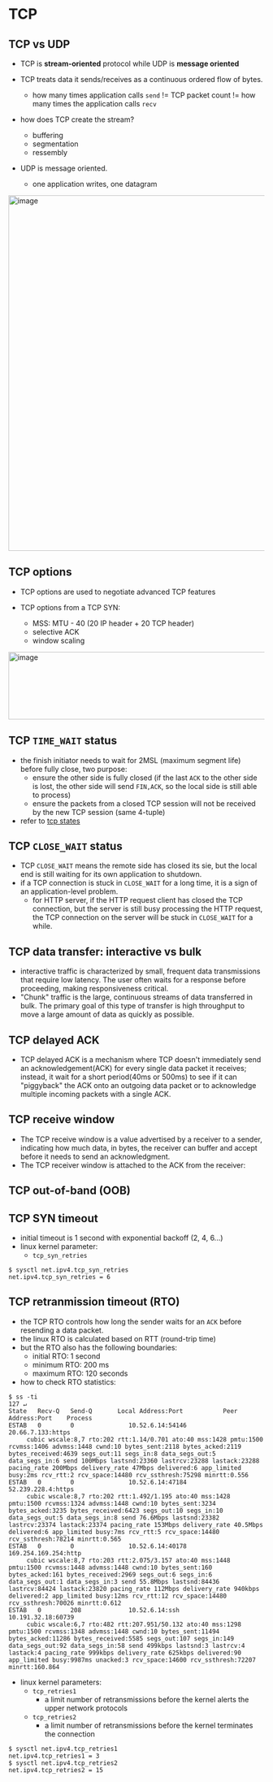 # TCP

## TCP vs UDP
* TCP is **stream-oriented** protocol while UDP is **message oriented**

* TCP treats data it sends/receives as a continuous ordered flow of bytes.
    * how many times application calls `send` != TCP packet count != how many times the application calls `recv`
* how does TCP create the stream?
    * buffering
    * segmentation
    * ressembly

* UDP is message oriented.
    * one application writes, one datagram

<img width="1183" height="700" alt="image" src="https://github.com/user-attachments/assets/eed1b507-87b3-47ec-96a0-9b7014e88c1b" />

## TCP options
* TCP options are used to negotiate advanced TCP features

* TCP options from a TCP SYN:
    * MSS: MTU - 40 (20 IP header + 20 TCP header)
    * selective ACK
    * window scaling

<img width="1043" height="133" alt="image" src="https://github.com/user-attachments/assets/bba27187-3ab6-45ac-a3d9-272ede7584f6" />


## TCP `TIME_WAIT` status
* the finish initiator needs to wait for 2MSL (maximum segment life) before fully close, two purpose:
    * ensure the other side is fully closed (if the last `ACK` to the other side is lost, the other side will send `FIN,ACK`, so the local side is still able to process)
    * ensure the packets from a closed TCP session will not be received by the new TCP session (same 4-tuple)
* refer to [tcp states](https://github.com/lolyu/aoi/blob/master/books/understanding_linux_networking/05_tcp_connection/tcp_states.md)


## TCP `CLOSE_WAIT` status
* TCP `CLOSE_WAIT` means the remote side has closed its sie, but the local end is still waiting for its own application to shutdown.
* if a TCP connection is stuck in `CLOSE_WAIT` for a long time, it is a sign of an application-level problem.
    * for HTTP server, if the HTTP request client has closed the TCP connection, but the server is still busy processing the HTTP request, the TCP connection on the server will be stuck in `CLOSE_WAIT` for a while.

## TCP data transfer: interactive vs bulk
* interactive traffic is characterized by small, frequent data transmissions that require low latency. The user often waits for a response before proceeding, making responsiveness critical.
* "Chunk" traffic is the large, continuous streams of data transferred in bulk. The primary goal of this type of transfer is high throughput to move a large amount of data as quickly as possible.

## TCP delayed ACK
* TCP delayed ACK is a mechanism where TCP doesn't immediately send an acknowledgement(ACK) for every single data packet it receives; instead, it wait for a short period(40ms or 500ms) to see if it can "piggyback" the ACK onto an outgoing data packet or to acknowledge multiple incoming packets with a single ACK.

## TCP receive window
* The TCP receive window is a value advertised by a receiver to a sender, indicating how much data, in bytes, the receiver can buffer and accept before it needs to send an acknowledgment.
* The TCP receiver window is attached to the ACK from the receiver:
 
## TCP out-of-band (OOB)

## TCP SYN timeout
* initial timeout is 1 second with exponential backoff (2, 4, 6...)
* linux kernel parameter:
    * `tcp_syn_retries`
```
$ sysctl net.ipv4.tcp_syn_retries       
net.ipv4.tcp_syn_retries = 6
```

## TCP retranmission timeout (RTO)
* the TCP RTO controls how long the sender waits for an `ACK` before resending a data packet.
* the linux RTO is calculated based on RTT (round-trip time)
* but the RTO also has the following boundaries:
    * initial RTO: 1 second
    * minimum RTO: 200 ms
    * maximum RTO: 120 seconds
* how to check RTO statistics:
```
$ ss -ti                                                                127 ↵
State   Recv-Q   Send-Q       Local Address:Port           Peer Address:Port    Process
ESTAB   0        0               10.52.6.14:54146           20.66.7.133:https
	 cubic wscale:8,7 rto:202 rtt:1.14/0.701 ato:40 mss:1428 pmtu:1500 rcvmss:1406 advmss:1448 cwnd:10 bytes_sent:2118 bytes_acked:2119 bytes_received:4639 segs_out:11 segs_in:8 data_segs_out:5 data_segs_in:6 send 100Mbps lastsnd:23360 lastrcv:23288 lastack:23288 pacing_rate 200Mbps delivery_rate 47Mbps delivered:6 app_limited busy:2ms rcv_rtt:2 rcv_space:14480 rcv_ssthresh:75298 minrtt:0.556
ESTAB   0        0               10.52.6.14:47184          52.239.228.4:https
	 cubic wscale:8,7 rto:202 rtt:1.492/1.195 ato:40 mss:1428 pmtu:1500 rcvmss:1324 advmss:1448 cwnd:10 bytes_sent:3234 bytes_acked:3235 bytes_received:6423 segs_out:10 segs_in:10 data_segs_out:5 data_segs_in:8 send 76.6Mbps lastsnd:23382 lastrcv:23374 lastack:23374 pacing_rate 153Mbps delivery_rate 40.5Mbps delivered:6 app_limited busy:7ms rcv_rtt:5 rcv_space:14480 rcv_ssthresh:78214 minrtt:0.565
ESTAB   0        0               10.52.6.14:40178       169.254.169.254:http
	 cubic wscale:8,7 rto:203 rtt:2.075/3.157 ato:40 mss:1448 pmtu:1500 rcvmss:1448 advmss:1448 cwnd:10 bytes_sent:160 bytes_acked:161 bytes_received:2969 segs_out:6 segs_in:6 data_segs_out:1 data_segs_in:3 send 55.8Mbps lastsnd:84436 lastrcv:84424 lastack:23820 pacing_rate 112Mbps delivery_rate 940kbps delivered:2 app_limited busy:12ms rcv_rtt:12 rcv_space:14480 rcv_ssthresh:70026 minrtt:0.612
ESTAB   0        208             10.52.6.14:ssh            10.191.32.18:60739
	 cubic wscale:6,7 rto:482 rtt:207.951/50.132 ato:40 mss:1298 pmtu:1500 rcvmss:1348 advmss:1448 cwnd:10 bytes_sent:11494 bytes_acked:11286 bytes_received:5585 segs_out:107 segs_in:149 data_segs_out:92 data_segs_in:58 send 499kbps lastsnd:3 lastrcv:4 lastack:4 pacing_rate 999kbps delivery_rate 625kbps delivered:90 app_limited busy:9987ms unacked:3 rcv_space:14600 rcv_ssthresh:72207 minrtt:160.864
```
* linux kernel parameters:
    * `tcp_retries1`
        * a limit number of retransmissions before the kernel alerts the upper network protocols
    * `tcp_retries2`
        * a limit number of retransmissions before the kernel terminates the connection

```
$ sysctl net.ipv4.tcp_retries1                                                                             
net.ipv4.tcp_retries1 = 3
$ sysctl net.ipv4.tcp_retries2
net.ipv4.tcp_retries2 = 15
```
    
